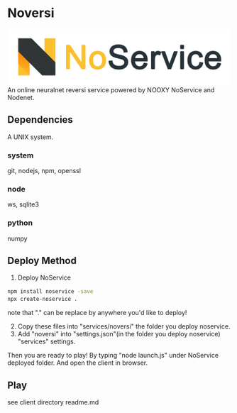 # Noversi 
[![](https://raw.githubusercontent.com/NOOXY-inc/Art-Collection/master/NoService/NoService.png)](https://github.com/noOXY-research/noservice)
An online neuralnet reversi service powered by NOOXY NoService and Nodenet.

## Dependencies
A UNIX system.

### system
git, nodejs, npm, openssl

### node
ws, sqlite3

### python
numpy

## Deploy Method

1. Deploy NoService
```bash
npm install noservice -save
npx create-noservice .
```
note that "." can be replace by anywhere you'd like to deploy!

2. Copy these files into "services/noversi"  the folder you deploy noservice.
3. Add "noversi" into "settings.json"(in the folder you deploy noservice) "services" settings.

Then you are ready to play! By typing "node launch.js" under NoService deployed folder. And open the client in browser.

## Play
see client directory readme.md
